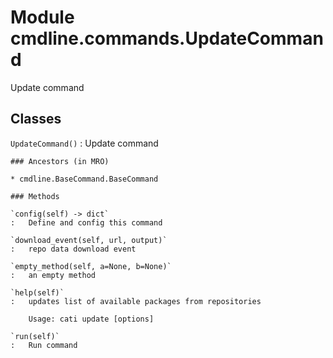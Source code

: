 Module cmdline.commands.UpdateCommand
=====================================
Update command

Classes
-------

`UpdateCommand()`
:   Update command

    ### Ancestors (in MRO)

    * cmdline.BaseCommand.BaseCommand

    ### Methods

    `config(self) ‑> dict`
    :   Define and config this command

    `download_event(self, url, output)`
    :   repo data download event

    `empty_method(self, a=None, b=None)`
    :   an empty method

    `help(self)`
    :   updates list of available packages from repositories
        
        Usage: cati update [options]

    `run(self)`
    :   Run command